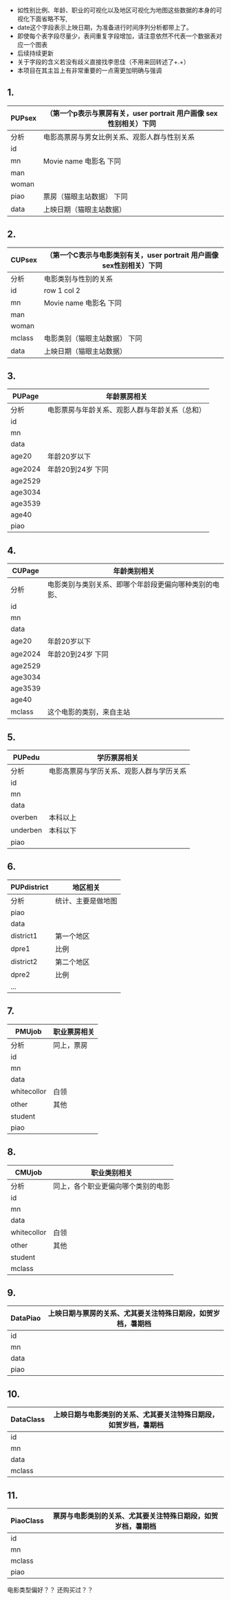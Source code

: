 
- 如性别比例、年龄、职业的可视化以及地区可视化为地图这些数据的本身的可视化下面省略不写,
- date这个字段表示上映日期，为准备进行时间序列分析都带上了。
- 即使每个表字段尽量少，表间重复字段增加，请注意依然不代表一个数据表对应一个图表
- 后续持续更新
- 关于字段的含义若没有歧义直接找李思佳（不用来回转述了+.+）
- 本项目在其主旨上有非常重要的一点需更加明确与强调

## 1.
PUPsex | （第一个p表示与票房有关，user portrait 用户画像 sex性别相关）下同
---|---
分析|电影高票房与男女比例关系、观影人群与性别关系
id | 
mn | Movie name 电影名 下同
man|
woman |
piao|票房（猫眼主站数据） 下同
data|上映日期（猫眼主站数据）

## 2.
CUPsex | （第一个C表示与电影类别有关，user portrait 用户画像 sex性别相关）下同
---|---
分析|电影类别与性别的关系
id | row 1 col 2
mn | Movie name 电影名 下同
man|
woman |
mclass|电影类别（猫眼主站数据） 下同
data|上映日期（猫眼主站数据）


## 3.
PUPage|年龄票房相关
---|---
分析|电影票房与年龄关系、观影人群与年龄关系（总和）
id|
mn|
data|
age20|年龄20岁以下
age2024|年龄20到24岁 下同
age2529|
age3034|
age3539|
age40|
piao|


## 4.
CUPage|年龄类别相关
---|---
分析|电影类别与类别关系、即哪个年龄段更偏向哪种类别的电影、
id|
mn|
data|
age20|年龄20岁以下
age2024|年龄20到24岁 下同
age2529|
age3034|
age3539|
age40|
mclass|这个电影的类别，来自主站


## 5.
PUPedu|学历票房相关
---|---
分析|电影高票房与学历关系、观影人群与学历关系
id|
mn|
data|
overben| 本科以上
underben|本科以下
piao|



## 6.
PUPdistrict|地区相关
---|---
分析|统计、主要是做地图
piao|
data|
district1|第一个地区
dpre1|比例
district2|第二个地区
dpre2|比例
...|


## 7.
PMUjob|职业票房相关
---|---
分析| 同上，票房
id|
mn|
data|
whitecollor| 白领
other| 其他
student | 
piao|

## 8.
CMUjob|职业类别相关
---|---
分析| 同上，各个职业更偏向哪个类别的电影
id|
mn|
data|
whitecollor| 白领
other| 其他
student | 
mclass|


## 9.
DataPiao|上映日期与票房的关系、尤其要关注特殊日期段，如贺岁档，暑期档
---|---
id|
mn|
data|
piao|

## 10.
DataClass|上映日期与电影类别的关系、尤其要关注特殊日期段，如贺岁档，暑期档
---|---
id|
mn|
data|
mclass|


## 11.
PiaoClass|票房与电影类别的关系、尤其要关注特殊日期段，如贺岁档，暑期档
---|---
id|
mn|
mclass|
piao|



电影类型偏好？？
还购买过？？


